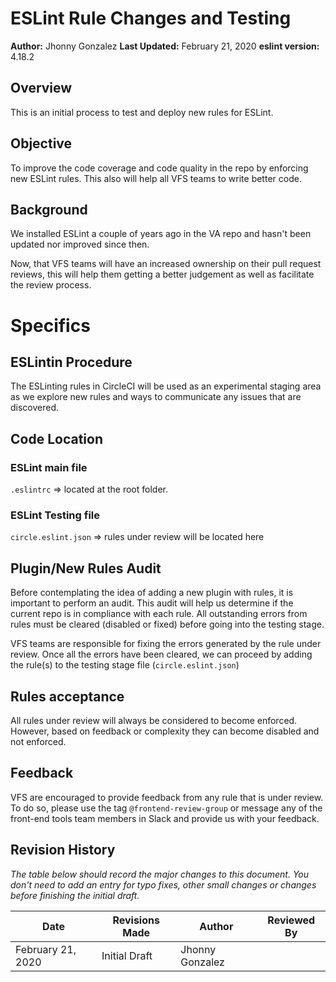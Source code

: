 # ESLint Rule Changes and Testing

**Author:** Jhonny Gonzalez
**Last Updated:** February 21, 2020
**eslint version:** 4.18.2

## Overview

This is an initial process to test and deploy new rules for ESLint.

## Objective

To improve the code coverage and code quality in the repo by enforcing new ESLint rules. This also will help all VFS teams to write better code.

## Background

We installed ESLint a couple of years ago in the VA repo and hasn't been updated nor improved since then.

Now, that VFS teams will have an increased ownership on their pull request reviews, this will help them getting a better judgement as well as facilitate the review process.

# Specifics

## ESLintin Procedure

The ESLinting rules in CircleCI will be used as an experimental staging area as we explore new rules and ways to communicate any issues that are discovered.

## Code Location

### ESLint main file

`.eslintrc` => located at the root folder.

### ESLint Testing file

`circle.eslint.json` => rules under review will be located here

## Plugin/New Rules Audit

Before contemplating the idea of adding a new plugin with rules, it is important to perform an audit. This audit will help us determine if the current repo is in compliance with each rule. All outstanding errors from rules must be cleared (disabled or fixed) before going into the testing stage.

VFS teams are responsible for fixing the errors generated by the rule under review. Once all the errors have been cleared, we can proceed by adding the rule(s) to the testing stage file (`circle.eslint.json`)

## Rules acceptance

All rules under review will always be considered to become enforced. However, based on feedback or complexity they can become disabled and not enforced.

## Feedback

VFS are encouraged to provide feedback from any rule that is under review. To do so, please use the tag `@frontend-review-group` or message any of the front-end tools team members in Slack and provide us with your feedback.

## Revision History

_The table below should record the major changes to this document. You don't need to add an entry for typo fixes, other small changes or changes before finishing the initial draft._

| Date              | Revisions Made | Author          | Reviewed By |
| ----------------- | -------------- | --------------- | ----------- |
| February 21, 2020 | Initial Draft  | Jhonny Gonzalez |

